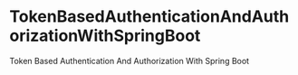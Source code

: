 # TokenBasedAuthenticationAndAuthorizationWithSpringBoot
Token Based Authentication And Authorization With Spring Boot
